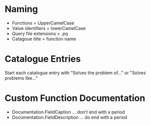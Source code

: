 # Naming
- Functions = UpperCamelCase
- Value identifiers = lowerCamelCase
- Query file extensions = .pq
- Catagoue title = function name
 
# Catalogue Entries
Start each catalogue entry with "Solves the problem of..." or "Solves problems like..."

# Custom Function Documentation
- Documentation.FieldCaption ... don't end with a period
- Documentation.FieldDescription ... do end with a period